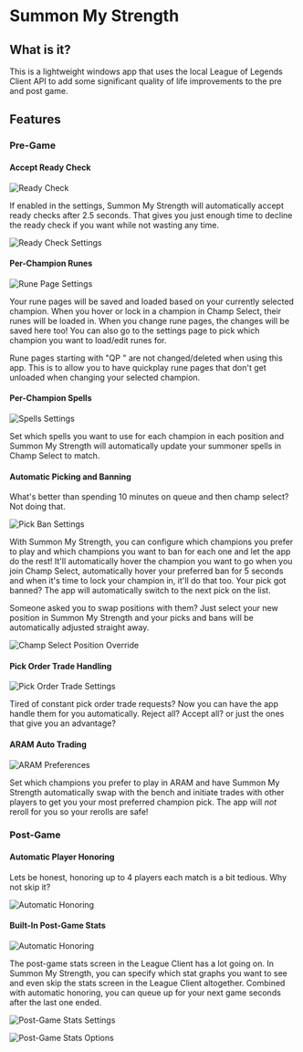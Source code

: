 # Summon My Strength

## What is it?

This is a lightweight windows app that uses the local League of Legends Client API to add some significant quality of life improvements to the pre and post game.

## Features

### Pre-Game

#### Accept Ready Check

![Ready Check](readme-imgs/ready-check.png)

If enabled in the settings, Summon My Strength will automatically accept ready checks after 2.5 seconds. That
gives you just enough time to decline the ready check if you want while not wasting any time.

![Ready Check Settings](readme-imgs/settings-ready-check.png)

#### Per-Champion Runes

![Rune Page Settings](readme-imgs/settings-runes.png)

Your rune pages will be saved and loaded based on your currently selected champion. When you hover or lock in a
champion in Champ Select, their runes will be loaded in. When you change rune pages, the changes will be saved
here too! You can also go to the settings page to pick which champion you want to load/edit runes for.

Rune pages starting with "QP " are not changed/deleted when using this app. This is to allow you to have quickplay
rune pages that don't get unloaded when changing your selected champion.

#### Per-Champion Spells

![Spells Settings](readme-imgs/settings-spells.png)

Set which spells you want to use for each champion in each position and Summon My Strength will automatically
update your summoner spells in Champ Select to match.

#### Automatic Picking and Banning

What's better than spending 10 minutes on queue and then champ select? Not doing that.

![Pick Ban Settings](readme-imgs/settings-pick-ban.png)

With Summon My Strength, you can configure which champions you prefer to play and which
champions you want to ban for each one and let the app do the rest! It'll automatically
hover the champion you want to go when you join Champ Select, automatically hover your
preferred ban for 5 seconds and when it's time to lock your champion in, it'll do that
too. Your pick got banned? The app will automatically switch to the next pick on the
list.

Someone asked you to swap positions with them? Just select your new position in Summon My Strength and your
picks and bans will be automatically adjusted straight away.

![Champ Select Position Override](readme-imgs/champ-select.png)

#### Pick Order Trade Handling

![Pick Order Trade Settings](readme-imgs/settings-pick-order-trades.png)

Tired of constant pick order trade requests? Now you can have the app handle them for you automatically.
Reject all? Accept all? or just the ones that give you an advantage?

#### ARAM Auto Trading

![ARAM Preferences](readme-imgs/settings-aram-prefs.png)

Set which champions you prefer to play in ARAM and have Summon My Strength automatically
swap with the bench and initiate trades with other players to get you your most preferred
champion pick. The app will _not_ reroll for you so your rerolls are safe!

### Post-Game

#### Automatic Player Honoring

Lets be honest, honoring up to 4 players each match is a bit tedious. Why not skip it?

![Automatic Honoring](readme-imgs/settings-honoring.png)

#### Built-In Post-Game Stats

![Automatic Honoring](readme-imgs/post-game-stats.png)

The post-game stats screen in the League Client has a lot going on. In Summon My Strength,
you can specify which stat graphs you want to see and even skip the stats screen in the
League Client altogether. Combined with automatic honoring, you can queue up for your next
game seconds after the last one ended.

![Post-Game Stats Settings](readme-imgs/settings-post-game-stats.png)

![Post-Game Stats Options](readme-imgs/settings-post-game-stats-dropdown.png)
